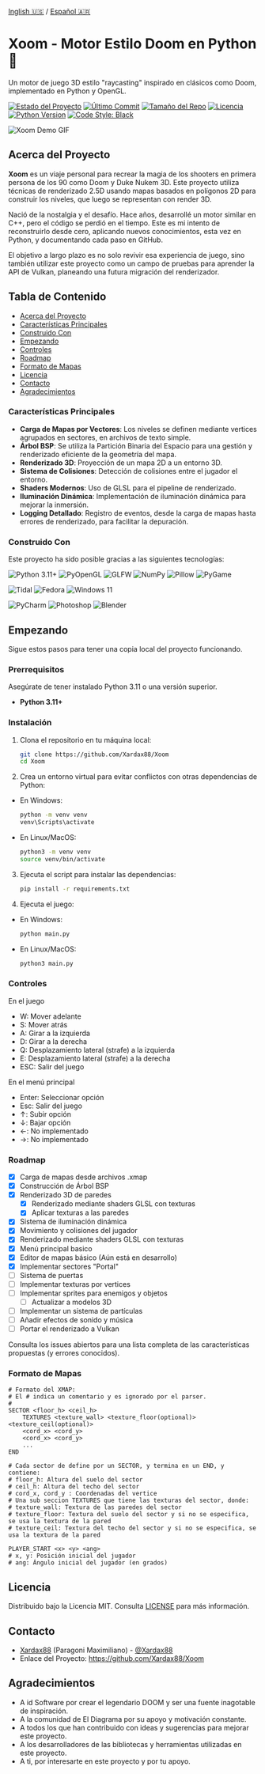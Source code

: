 [Inglish 🇺🇸](README.md) /
[Español 🇦🇷](README.ES.md)
# Xoom - Motor Estilo Doom en Python 🐍

Un motor de juego 3D estilo "raycasting" inspirado en clásicos como Doom, implementado en Python y OpenGL.

[![Estado del Proyecto](https://img.shields.io/badge/status-en%20desarrollo-indigo)](https://github.com/Xardax88/Xoom)
[![Último Commit](https://img.shields.io/github/last-commit/Xardax88/Xoom)](https://github.com/Xardax88/Xoom/commits/main)
[![Tamaño del Repo](https://img.shields.io/github/repo-size/Xardax88/Xoom)](https://github.com/Xardax88/Xoom)
[![Licencia](https://img.shields.io/github/license/Xardax88/Xoom)](LICENSE)
[![Python Version](https://img.shields.io/badge/Python-3.11%2B-blue?logo=python&logoColor=white)](https://www.python.org/)
[![Code Style: Black](https://img.shields.io/badge/code%20style-black-000000.svg)](https://github.com/psf/black)

![Xoom Demo GIF](/docs/gameplay.gif)

## Acerca del Proyecto

**Xoom** es un viaje personal para recrear la magia de los shooters en primera persona de los 90 como Doom y Duke Nukem 3D. 
Este proyecto utiliza técnicas de renderizado 2.5D usando mapas basados en polígonos 2D para construir los niveles, que luego se representan con render 3D.

Nació de la nostalgia y el desafío. Hace años, desarrollé un motor similar en C++, pero el código se perdió en el tiempo.
Este es mi intento de reconstruirlo desde cero, aplicando nuevos conocimientos, esta vez en Python, y documentando cada paso en GitHub.

El objetivo a largo plazo es no solo revivir esa experiencia de juego, sino también utilizar este proyecto como un campo de pruebas para aprender la API de Vulkan, planeando una futura migración del renderizador.

## Tabla de Contenido
- [Acerca del Proyecto](#acerca-del-proyecto)
- [Características Principales](#características-principales)
- [Construido Con](#construido-con)
- [Empezando](#empezando)
- [Controles](#controles)
- [Roadmap](#roadmap)
- [Formato de Mapas](#formato-de-mapas)
- [Licencia](#licencia)
- [Contacto](#contacto)
- [Agradecimientos](#agradecimientos)

### Características Principales

- **Carga de Mapas por Vectores**: Los niveles se definen mediante vertices agrupados en sectores, en archivos de texto simple.
- **Árbol BSP**: Se utiliza la Partición Binaria del Espacio para una gestión y renderizado eficiente de la geometría del mapa.
- **Renderizado 3D**: Proyección de un mapa 2D a un entorno 3D.
- **Sistema de Colisiones**: Detección de colisiones entre el jugador el entorno.
- **Shaders Modernos**: Uso de GLSL para el pipeline de renderizado.
- **Iluminación Dinámica**: Implementación de iluminación dinámica para mejorar la inmersión.
- **Logging Detallado**: Registro de eventos, desde la carga de mapas hasta errores de renderizado, para facilitar la depuración.

### Construido Con

Este proyecto ha sido posible gracias a las siguientes tecnologías:

![Python 3.11+](https://img.shields.io/badge/Python-FFD43B?style=for-the-badge&logo=python&logoColor=blue)
![PyOpenGL](https://img.shields.io/badge/PyOpenGL-8DD6F9?style=for-the-badge&logo=opengl&logoColor=black)
![GLFW](https://img.shields.io/badge/GLFW-FF0000?style=for-the-badge&logo=glfw&logoColor=white)
![NumPy](https://img.shields.io/badge/NumPy-013243?style=for-the-badge&logo=numpy&logoColor=white)
![Pillow](https://img.shields.io/badge/Pillow-30B8D9?style=for-the-badge&logo=pillow&logoColor=white)
![PyGame](https://img.shields.io/badge/PyGame-000000?style=for-the-badge&logo=pygame&logoColor=white)

![Tidal](https://img.shields.io/badge/Tidal-000000?style=for-the-badge&logo=tidal&logoColor=white)
![Fedora](https://img.shields.io/badge/Fedora-294172?style=for-the-badge&logo=fedora&logoColor=white)
![Windows 11](https://img.shields.io/badge/Windows%2011-0078D6?style=for-the-badge&logo=windows&logoColor=white)

![PyCharm](https://img.shields.io/badge/PyCharm-000000?style=for-the-badge&logo=pycharm&logoColor=white)
![Photoshop](https://img.shields.io/badge/Photoshop-31A8FF?style=for-the-badge&logo=photoshop&logoColor=white)
![Blender](https://img.shields.io/badge/Blender-F5792A?style=for-the-badge&logo=blender&logoColor=white)

## Empezando

Sigue estos pasos para tener una copia local del proyecto funcionando.

### Prerrequisitos

Asegúrate de tener instalado Python 3.11 o una versión superior.

-   **Python 3.11+**

### Instalación

1.  Clona el repositorio en tu máquina local:
    ```bash
    git clone https://github.com/Xardax88/Xoom
    cd Xoom
    ```

2.  Crea un entorno virtual para evitar conflictos con otras dependencias de Python:
   - En Windows:
       ```bash
       python -m venv venv
       venv\Scripts\activate
       ```
    
   - En Linux/MacOS:
       ```bash
       python3 -m venv venv
       source venv/bin/activate
       ```

3.  Ejecuta el script para instalar las dependencias:
    ```bash
    pip install -r requirements.txt
    ```

4.  Ejecuta el juego:
   - En Windows:
       ```bash
       python main.py
       ```
   - En Linux/MacOS:
       ```bash
       python3 main.py
       ```

### Controles

En el juego
- W: Mover adelante
- S: Mover atrás
- A: Girar a la izquierda
- D: Girar a la derecha
- Q: Desplazamiento lateral (strafe) a la izquierda
- E: Desplazamiento lateral (strafe) a la derecha
- ESC: Salir del juego

En el menú principal
- Enter: Seleccionar opción
- Esc: Salir del juego
- ↑: Subir opción
- ↓: Bajar opción
- ←: No implementado
- →: No implementado

### Roadmap

- [x] Carga de mapas desde archivos .xmap
- [x] Construcción de Árbol BSP
- [x] Renderizado 3D de paredes
  - [x] Renderizado mediante shaders GLSL con texturas
  - [x] Aplicar texturas a las paredes
- [x] Sistema de iluminación dinámica
- [x] Movimiento y colisiones del jugador
- [x] Renderizado mediante shaders GLSL con texturas
- [x] Menú principal basico
- [x] Editor de mapas básico (Aún está en desarrollo)
- [x] Implementar sectores "Portal" 
- [ ] Sistema de puertas
- [ ] Implementar texturas por vertices
- [ ] Implementar sprites para enemigos y objetos
  - [ ] Actualizar a modelos 3D
- [ ] Implementar un sistema de partículas
- [ ] Añadir efectos de sonido y música
- [ ] Portar el renderizado a Vulkan

Consulta los issues abiertos para una lista completa de las características propuestas (y errores conocidos).

### Formato de Mapas

```
# Formato del XMAP:
# El # indica un comentario y es ignorado por el parser.
#
SECTOR <floor_h> <ceil_h>
    TEXTURES <texture_wall> <texture_floor(optional)> <texture_ceil(optional)>
    <cord_x> <cord_y>
    <cord_x> <cord_y>
    ...
END

# Cada sector de define por un SECTOR, y termina en un END, y contiene:
# floor_h: Altura del suelo del sector
# ceil_h: Altura del techo del sector
# cord_x, cord_y : Coordenadas del vertice
# Una sub seccion TEXTURES que tiene las texturas del sector, donde:
# texture_wall: Textura de las paredes del sector
# texture_floor: Textura del suelo del sector y si no se especifica, se usa la textura de la pared
# texture_ceil: Textura del techo del sector y si no se especifica, se usa la textura de la pared

PLAYER_START <x> <y> <ang>
# x, y: Posición inicial del jugador
# ang: Ángulo inicial del jugador (en grados)
```

## Licencia

Distribuido bajo la Licencia MIT. Consulta [LICENSE](LICENSE) para más información.

## Contacto
- [Xardax88](https://github.com/Xardax88) (Paragoni Maximiliano) - [@Xardax88](https://twitter.com/Xardax88)
- Enlace del Proyecto: https://github.com/Xardax88/Xoom

## Agradecimientos
- A id Software por crear el legendario DOOM y ser una fuente inagotable de inspiración.
- A la comunidad de El Diagrama por su apoyo y motivación constante.
- A todos los que han contribuido con ideas y sugerencias para mejorar este proyecto.
- A los desarrolladores de las bibliotecas y herramientas utilizadas en este proyecto.
- A ti, por interesarte en este proyecto y por tu apoyo.